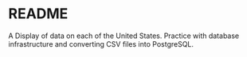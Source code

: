 # README

A Display of data on each of the United States. Practice with database infrastructure and converting CSV files into PostgreSQL.
